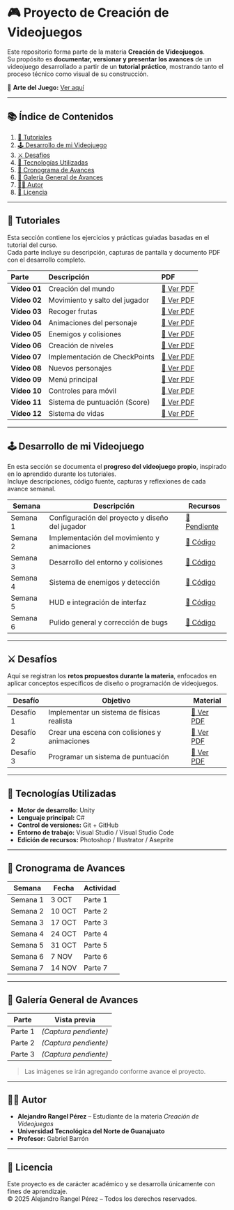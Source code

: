 # 🎮 Proyecto de Creación de Videojuegos  

Este repositorio forma parte de la materia **Creación de Videojuegos**.  
Su propósito es **documentar, versionar y presentar los avances** de un videojuego desarrollado a partir de un **tutorial práctico**, mostrando tanto el proceso técnico como visual de su construcción.  

🎨 **Arte del Juego:** [Ver aquí](url)  

---

## 📚 Índice de Contenidos  

1. [🧩 Tutoriales](#-tutoriales)  
2. [🕹️ Desarrollo de mi Videojuego](#%EF%B8%8F-desarrollo-de-mi-videojuego)  
3. [⚔️ Desafíos](#%EF%B8%8F-desafíos)  
4. [🚀 Tecnologías Utilizadas](#-tecnologías-utilizadas)  
5. [📅 Cronograma de Avances](#-cronograma-de-avances)  
6. [📸 Galería General de Avances](#-galería-general-de-avances)  
7. [👨‍🎓 Autor](#-autor)  
8. [📜 Licencia](#-licencia)  

---

## 🧩 Tutoriales  

Esta sección contiene los ejercicios y prácticas guiadas basadas en el tutorial del curso.  
Cada parte incluye su descripción, capturas de pantalla y documento PDF con el desarrollo completo.  

| Parte              | Descripción                    | PDF                                                             |
| :----------------- | :----------------------------- | :-------------------------------------------------------------- |
| **Vídeo 01**    | Creación del mundo             | [📄 Ver PDF](./Tutoriales/pdf/Video01_CreacionMundo.pdf)        |
| **Vídeo 02**    | Movimiento y salto del jugador | [📄 Ver PDF](./Tutoriales/pdf/Video02_MovimientoSalto.pdf)      |
| **Vídeo 03**    | Recoger frutas                 | [📄 Ver PDF](./Tutoriales/pdf/Video03_RecogerFrutas.pdf)        |
| **Vídeo 04**   | Animaciones del personaje      | [📄 Ver PDF](./Tutoriales/pdf/Video04_AnimacionesPersonaje.pdf) |
| **Vídeo 05**    | Enemigos y colisiones          | [📄 Ver PDF](./Tutoriales/pdf/Video05_Enemigos.pdf)             |
| **Vídeo 06**    | Creación de niveles            | [📄 Ver PDF](./Tutoriales/pdf/Video06_Niveles.pdf)              |
| **Vídeo 07**    | Implementación de CheckPoints  | [📄 Ver PDF](./Tutoriales/pdf/Video07_CheckPoint.pdf)           |
| **Vídeo 08** | Nuevos personajes              | [📄 Ver PDF](./Tutoriales/pdf/Video08_NuevosPersonajes.pdf)     |
| **Vídeo 09**    | Menú principal                 | [📄 Ver PDF](./Tutoriales/pdf/Video09_MenuPrincipal.pdf)        |
| **Vídeo 10**    | Controles para móvil           | [📄 Ver PDF](./Tutoriales/pdf/Video10_ControlesMovil.pdf)       |
| **Vídeo 11**     | Sistema de puntuación (Score)  | [📄 Ver PDF](./Tutoriales/pdf/Video11_Score.pdf)                |
| **Vídeo 12**    | Sistema de vidas               | [📄 Ver PDF](./Tutoriales/pdf/Video12_Vidas.pdf)                |



---

## 🕹️ Desarrollo de mi Videojuego  

En esta sección se documenta el **progreso del videojuego propio**, inspirado en lo aprendido durante los tutoriales.  
Incluye descripciones, código fuente, capturas y reflexiones de cada avance semanal.  

| Semana | Descripción | Recursos |
|---------|--------------|-----------|
| Semana 1 | Configuración del proyecto y diseño del jugador | [📂 Pendiente](./Desarrollo%20de%20mi%20Videojuego/Semana1) |
| Semana 2 | Implementación del movimiento y animaciones | [📂 Código](./Desarrollo%20de%20mi%20Videojuego/Semana2) |
| Semana 3 | Desarrollo del entorno y colisiones | [📂 Código](./Desarrollo%20de%20mi%20Videojuego/Semana3) |
| Semana 4 | Sistema de enemigos y detección | [📂 Código](./Desarrollo%20de%20mi%20Videojuego/Semana4) |
| Semana 5 | HUD e integración de interfaz | [📂 Código](./Desarrollo%20de%20mi%20Videojuego/Semana5) |
| Semana 6 | Pulido general y corrección de bugs | [📂 Código](./Desarrollo%20de%20mi%20Videojuego/Semana6) |

---

## ⚔️ Desafíos  

Aquí se registran los **retos propuestos durante la materia**, enfocados en aplicar conceptos específicos de diseño o programación de videojuegos.  

| Desafío | Objetivo | Material |
|----------|-----------|-----------|
| Desafío 1 | Implementar un sistema de físicas realista | [📄 Ver PDF](./Desafios/Desafio_1.pdf) |
| Desafío 2 | Crear una escena con colisiones y animaciones | [📄 Ver PDF](./Desafios/Desafio_2.pdf) |
| Desafío 3 | Programar un sistema de puntuación | [📄 Ver PDF](./Desafios/Desafio_3.pdf) |

---

## 🚀 Tecnologías Utilizadas  

- **Motor de desarrollo:** Unity  
- **Lenguaje principal:** C#  
- **Control de versiones:** Git + GitHub  
- **Entorno de trabajo:** Visual Studio / Visual Studio Code  
- **Edición de recursos:** Photoshop / Illustrator / Aseprite  

---

## 📅 Cronograma de Avances  

| Semana | Fecha | Actividad |
|---------|-------|-----------|
| Semana 1 | 3 OCT | Parte 1  |
| Semana 2 | 10 OCT | Parte 2 |
| Semana 3 | 17 OCT | Parte 3 |
| Semana 4 | 24 OCT | Parte 4 |
| Semana 5 | 31 OCT | Parte 5 |
| Semana 6 | 7 NOV | Parte 6  |
| Semana 7 | 14 NOV | Parte 7 |

---

## 📸 Galería General de Avances  

| Parte | Vista previa |
|-------|--------------|
| Parte 1 | *(Captura pendiente)* |
| Parte 2 | *(Captura pendiente)* |
| Parte 3 | *(Captura pendiente)* |

> Las imágenes se irán agregando conforme avance el proyecto.  

---

## 👨‍🎓 Autor  

- **Alejandro Rangel Pérez** – Estudiante de la materia *Creación de Videojuegos*  
- **Universidad Tecnológica del Norte de Guanajuato**  
- **Profesor:** Gabriel Barrón  

---

## 📜 Licencia  

Este proyecto es de carácter académico y se desarrolla únicamente con fines de aprendizaje.  
© 2025 Alejandro Rangel Pérez – Todos los derechos reservados.
